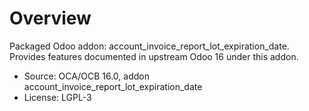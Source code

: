 # Overview

Packaged Odoo addon: account_invoice_report_lot_expiration_date. Provides features documented in upstream Odoo 16 under this addon.

- Source: OCA/OCB 16.0, addon account_invoice_report_lot_expiration_date
- License: LGPL-3

